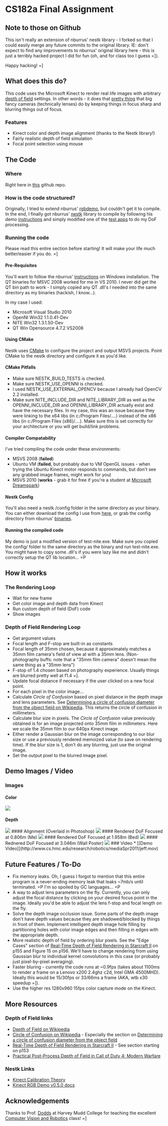 # CS182a Final Assignment

## Note to those on Github
This isn't really an extension of nburrus' nestk library - I forked so that I could easily merge any future commits to the original library. IE: don't expect to find any improvements to nburrus' original library here - this is just a terribly hacked project I did for fun (oh, and for class too I guess =]). 

Happy hacking! =]


## What does this do?
This code uses the Microsoft Kinect to render real life images with arbitrary [depth of field](http://en.wikipedia.org/wiki/Depth_of_field) settings. In other words - it does that [pretty thing](http://en.wikipedia.org/wiki/File:Shallow_Depth_of_Field_with_Bokeh.jpg) that big fancy cameras (technically lenses) do by keeping things in focus sharp and blurring things out of focus.

### Features
 * Kinect color and depth image alignment (thanks to the Nestk library!)
 * Fairly realistic depth of field simulation 
 * Focal point selection using mouse


## The Code
### Where
Right here in [this](https://github.com/ifallacy/nestk) github repo.

### How is the code structured?
Originally, I tried to extend nburrus' [rgbdemo](https://github.com/nburrus/rgbdemo), but couldn't get it to compile. In the end, I finally got nburrus' [nestk](https://github.com/nburrus/nestk) library to compile by following his demo [instructions](http://nicolas.burrus.name/index.php/Research/KinectUseNestk) and simply modified one of the [test apps](https://github.com/ifallacy/nestk/blob/master/tests/test-nite.cpp) to do my DoF processing.

### Running the code

Please read this entire section before starting! It will make your life much better/easier if you do. =]

#### Pre-Requisites
You'll want to follow the nburrus' [instructions](http://nicolas.burrus.name/index.php/Research/KinectRgbDemoV5#tocLink10) on Windows installation. The QT binaries for MSVC 2008 worked for me in VS 2010. I never did get the QT bin path to work - I simply copied any QT .dll's I needed into the same directory as my binaries (hackish, I know...).

In my case I used:

 * Microsoft Visual Studio 2010
 * OpenNI Win32 1.1.0.41-Dev
 * NITE Win32 1.3.1.50-Dev
 * QT Win Opensource 4.7.2 VS2008

#### Using CMake

Nestk uses [CMake](http://www.cmake.org/cmake/resources/software.html) to configure the project and output MSVS projects. Point CMake to the nestk directory and configure it as you'd like.

#### CMake Pitfalls
 * Make sure NESTK\_BUILD\_TESTS is checked.
 * Make sure NESTK\_USE\_OPENNI is checked.
 * I used NESTK\_USE\_EXTERNAL\_OPENCV because I already had OpenCV 2.2 installed.
 * Make sure NITE\_INCLUDE\_DIR and NITE\_LIBRARY\_DIR as well as the OPENNI\_INCLUDE\_DIR and OPENNI\_LIBRARY\_DIR actually exist and have the necessary files. In my case, this was an issue because they were linking to the x64 libs (in c:/Program Files/....) instead of the x86 libs (in c:/Program Files (x86)/....). Make sure this is set correctly for your architecture or you will get build/link problems.

#### Compiler Compatability
I've tried compiling the code under these environments:

 * MSVS 2008 (**failed**)
 * Ubuntu VM (**failed**, but probably due to VM OpenGL issues - when trying the Ubuntu Kinect motor responds to commands, but don't see any grabbed image frames, might work for you)
 * MSVS 2010 (**works** - grab it for free if you're a student at [Microsoft Dreamspark](https://www.dreamspark.com/default.aspx))

#### Nestk Config
You'll also need a nestk /config folder in the same directory as your binary. You can either download the config I use from [here](http://code.fromjeffrey.com/cs182a/asgt4/code/nestk-config.zip), or grab the config directory from nburrus' [binaries](http://nicolas.burrus.name/index.php/Research/KinectRgbDemoV5#tocLink2).

#### Running the compiled code
My demo is just a modified version of test-nite.exe. Make sure you copied the config/ folder to the same directory as the binary and run test-nite.exe. You might have to copy some .dll's if you were lazy like me and didn't correctly setup the QT lib location... =P


## How it works
### The Rendering Loop
 * Wait for new frame
 * Get color image and depth data from Kinect
 * Run custom depth of field (DoF) code
 * Show images

### Depth of Field Rendering Loop
 * Get argument values
  * Focal length and F-stop are built-in as constants
   * Focal length of 35mm chosen, because it approximately matches a 35mm film camera's field of view at with a 35mm lens. (Non-photography buffs: note that a "35mm film camera" doesn't mean the same thing as a "35mm lens")
   * F-stop of 1.4 chosen based on photography experience. Usually things are blurred pretty well at f1.4 =].
  * Update focal distance if necessary if the user clicked on a new focal point.
 * For each pixel in the color image...
  * Calculate *Circle of Confusion* based on pixel distance in the depth image and lens parameters. See [Determining a circle of confusion diameter from the object field on Wikipedia](http://en.wikipedia.org/wiki/Circle_of_confusion#Determining_a_circle_of_confusion_diameter_from_the_object_field). This returns the circle of confusion in millimeters.
  * Calculate blur size in pixels. The *Circle of Confusion* value previously obtained is for an image projected onto 35mm film in millimeters. Here we scale the 35mm film to our 640px Kinect image.
  * Either render a Gaussian blur on the image corresponding to our blur size or use a previously rendered memoized value (to save on rendering time). If the blur size is 1, don't do any blurring, just use the original image.
  * Set the output pixel to the blurred image pixel.


## Demo Images / Video
### Images
#### Color
![](http://www.code.fromjeffrey.com/cs182a/asgt4/img/color.jpg)
#### Depth
<img src='http://code.fromjeffrey.com/cs182a/asgt4/img/depth.jpg' />
#### Alignment (Overlaid in Photoshop)
<img src='http://code.fromjeffrey.com/cs182a/asgt4/img/overlay.jpg' />
#### Rendered DoF Focused at 0.806m (Me)
<img src='http://code.fromjeffrey.com/cs182a/asgt4/img/custom-0.806m.jpg' />
#### Rendered DoF Focused at 1.958m (Bed)
<img src='http://code.fromjeffrey.com/cs182a/asgt4/img/custom-1.958m.jpg' />
#### Rednered DoF Focused at 3.046m (Wall Poster)
<img src='http://code.fromjeffrey.com/cs182a/asgt4/img/custom-3.046m.jpg' />
### Video
 * [[Demo Video]](http://www.cs.hmc.edu/research/robotics/mediaSpr2011/jeff.mov)


## Future Features / To-Do
 * Fix memory leaks. Oh, I guess I forgot to mention that this entire program is a never-ending memory leak that leaks ~7mb/s until terminated. =P I'm so spoiled by GC languages... =P
 * A way to adjust lens parameters on the fly. Currently, you can only adjust the focal distance by clicking on your desired focus point in the image. Ideally you'd be able to adjust the lens f-stop and focal length on the fly.
 * Solve the depth image occlusion issue. Some parts of the depth image don't have depth values because they are shadowed/blocked by things in front of them. Implement intelligent depth image hole filling by partitioning holes with color image edges and then filling in edges with the appropriate depth.
 * More realistic depth of field by ordering blur pixels. See the "Edge Cases" section of [Real-Time Depth of Field Rendering in Starcraft II](http://developer.amd.com/documentation/presentations/legacy/Chapter05-Filion-StarCraftII.pdf) on p155 and Figure 15 on p156. We'll have to change rendering from using Gaussian blur to individual kernel convolutions in this case (or probably just pixel-by-pixel averaging).
 * Faster bluring - currently the code runs at ~0.9fps (takes about 1100ms to render a frame on a Lenovo x200 2.4ghz c2d, Intel GMA 4500MHD). Ideally this would be 15/30fps or 33/66ms a frame (AKA, wtb x30 speedup =]).
 * Use the higher res 1280x960 15fps color capture mode on the Kinect.


## More Resources
### Depth of Field links
 * [Depth of Field on Wikipedia](http://en.wikipedia.org/wiki/Depth_of_field)
 * [Circle of Confusion on Wikipedia](http://en.wikipedia.org/wiki/Circle_of_confusion) - Especially the section on [Determining a circle of confusion diameter from the object field](http://en.wikipedia.org/wiki/Circle_of_confusion#Determining_a_circle_of_confusion_diameter_from_the_object_field)
 * [Real-Time Depth of Field Rendering in Starcraft II](http://developer.amd.com/documentation/presentations/legacy/Chapter05-Filion-StarCraftII.pdf) - See section starting on p153
 * [Practical Post-Process Depth of Field in Call of Duty 4: Modern Warfare](http://http.developer.nvidia.com/GPUGems3/gpugems3_ch28.html)
### Nestk Links
 * [Kinect Calibration Theory](http://nicolas.burrus.name/index.php/Research/KinectCalibration)
 * [Kinect RGB Demo v0.5.0 docs](http://nicolas.burrus.name/index.php/Research/KinectRgbDemoV5)


## Acknowledgements

Thanks to Prof. [Dodds](http://www.cs.hmc.edu/~dodds/) at Harvey Mudd College for teaching the excellent [Computer Vision and Robotics](http://www.cs.hmc.edu/courses/2011/spring/cs182a/index.html) class! =]